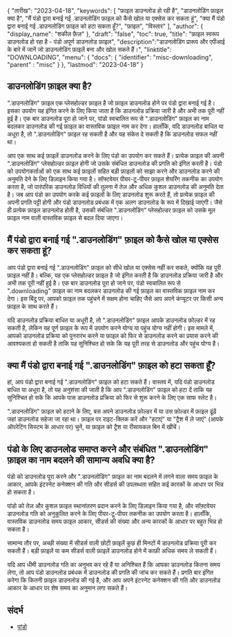 {
"तारीख": "2023-04-18",
  "keywords": [
"फ़ाइल डाउनलोड हो रही है",
"डाउनलोडिंग फ़ाइल क्या है",
"मैं पंडो द्वारा बनाई गई .डाउनलोडिंग फ़ाइल को कैसे खोल या एक्सेस कर सकता हूं",
"क्या मैं पंडो द्वारा बनाई गई .डाउनलोडिंग फ़ाइल को हटा सकता हूँ?",
"फ़ाइल",
"विस्तार"
],
  "author": {
"display_name": "शकील फ़ैज़"
},
"draft": "false",
"toc": true,
"title": "फ़ाइल स्वरूप डाउनलोड हो रहा है - पंडो अपूर्ण डाउनलोड फ़ाइल",
  "description":"डाउनलोडिंग प्रारूप और एपीआई के बारे में जानें जो डाउनलोडिंग फ़ाइलें बना और खोल सकते हैं।",
"linktitle": "DOWNLOADING",
  "menu": {
    "docs": {
      "identifier": "misc-downloading",
"parent" : "misc"
}
},
"lastmod": "2023-04-18"
}

## डाउनलोडिंग फ़ाइल क्या है?

".डाउनलोडिंग" फ़ाइल एक प्लेसहोल्डर फ़ाइल है जो फ़ाइल डाउनलोड होने पर पंडो द्वारा बनाई गई है। इसका उपयोग यह इंगित करने के लिए किया जाता है कि डाउनलोड प्रक्रिया जारी है और अभी तक पूरी नहीं हुई है। एक बार डाउनलोड पूरा हो जाने पर, पांडो स्वचालित रूप से ".डाउनलोडिंग" फ़ाइल का नाम बदलकर डाउनलोड की गई फ़ाइल का वास्तविक फ़ाइल नाम कर देगा। हालाँकि, यदि डाउनलोड बाधित या अधूरा है, तो ".डाउनलोडिंग" फ़ाइल रह सकती है और यह संकेत दे सकती है कि डाउनलोड सफल नहीं था।

आप एक साथ कई फ़ाइलें डाउनलोड करने के लिए पंडो का उपयोग कर सकते हैं। प्रत्येक फ़ाइल की अपनी ".डाउनलोडिंग" प्लेसहोल्डर फ़ाइल होगी जो उसके संबंधित डाउनलोड की प्रगति को इंगित करती है। पंडो को उपयोगकर्ताओं को एक साथ कई फ़ाइलों सहित बड़ी फ़ाइलों को साझा करने और डाउनलोड करने की अनुमति देने के लिए डिज़ाइन किया गया है। सॉफ्टवेयर पीयर-टू-पीयर फ़ाइल शेयरिंग तकनीक का उपयोग करता है, जो पारंपरिक डाउनलोड विधियों की तुलना में तेज़ और अधिक कुशल डाउनलोड की अनुमति देता है। जब आप पंडो का उपयोग करके कई फ़ाइलों के लिए डाउनलोड शुरू करते हैं, तो प्रत्येक फ़ाइल की अपनी प्रगति पट्टी होगी और पंडो डाउनलोड प्रबंधक में एक अलग डाउनलोड के रूप में दिखाई जाएगी। जैसे ही प्रत्येक फ़ाइल डाउनलोड होती है, उसकी संबंधित ".डाउनलोडिंग" प्लेसहोल्डर फ़ाइल को उसके मूल फ़ाइल नाम वाली वास्तविक फ़ाइल से बदल दिया जाएगा।

## मैं पंडो द्वारा बनाई गई ".डाउनलोडिंग" फ़ाइल को कैसे खोल या एक्सेस कर सकता हूं?

आप पंडो द्वारा बनाई गई ".डाउनलोडिंग" फ़ाइल को सीधे खोल या एक्सेस नहीं कर सकते, क्योंकि यह पूरी फ़ाइल नहीं है। बल्कि, यह एक प्लेसहोल्डर फ़ाइल है जो इंगित करती है कि डाउनलोड प्रक्रिया जारी है और अभी तक पूरी नहीं हुई है। एक बार डाउनलोड पूरा हो जाने पर, पंडो स्वचालित रूप से ".downloading" फ़ाइल का नाम बदलकर डाउनलोड की गई फ़ाइल का वास्तविक फ़ाइल नाम कर देगा। इस बिंदु पर, आपको फ़ाइल तक पहुंचने में सक्षम होना चाहिए जैसे आप अपने कंप्यूटर पर किसी अन्य फ़ाइल के साथ करते हैं।

यदि डाउनलोड प्रक्रिया बाधित या अधूरी है, तो ".डाउनलोडिंग" फ़ाइल आपके डाउनलोड फ़ोल्डर में रह सकती है, लेकिन यह पूर्ण फ़ाइल के रूप में उपयोग करने योग्य या पहुंच योग्य नहीं होगी। इस मामले में, आपको डाउनलोड प्रक्रिया को पुनरारंभ करने या फ़ाइल को फिर से डाउनलोड करने का प्रयास करने की आवश्यकता हो सकती है ताकि यह सुनिश्चित हो सके कि यह पूरी तरह से डाउनलोड और पहुंच योग्य है।

## क्या मैं पंडो द्वारा बनाई गई ".डाउनलोडिंग" फ़ाइल को हटा सकता हूँ?

हां, आप पंडो द्वारा बनाई गई ".डाउनलोडिंग" फ़ाइल को हटा सकते हैं। वास्तव में, यदि पंडो डाउनलोड बाधित या अधूरा है, तो यह अनुशंसा की जाती है कि आप ".डाउनलोडिंग" फ़ाइल को हटा दें ताकि यह सुनिश्चित हो सके कि आपके पास डाउनलोड प्रक्रिया को फिर से शुरू करने के लिए एक साफ स्लेट है।

".डाउनलोडिंग" फ़ाइल को हटाने के लिए, बस अपने डाउनलोड फ़ोल्डर में या उस फ़ोल्डर में फ़ाइल ढूंढें जहां डाउनलोड सहेजा जा रहा था। फ़ाइल पर राइट-क्लिक करें और "हटाएं" या "ट्रैश में ले जाएं" (आपके ऑपरेटिंग सिस्टम के आधार पर) चुनें, या फ़ाइल को ट्रैश या रीसायकल बिन में खींचें।

## पंडो के लिए डाउनलोड समाप्त करने और संबंधित ".डाउनलोडिंग" फ़ाइल का नाम बदलने की सामान्य अवधि क्या है?

पंडो को डाउनलोड पूरा करने और ".डाउनलोडिंग" फ़ाइल का नाम बदलने में लगने वाला समय फ़ाइल के आकार, आपके इंटरनेट कनेक्शन की गति और सीडर्स की उपलब्धता सहित कई कारकों के आधार पर भिन्न हो सकता है।

पांडो को तेज़ और कुशल फ़ाइल स्थानांतरण प्रदान करने के लिए डिज़ाइन किया गया है, और सॉफ़्टवेयर डाउनलोड गति को अनुकूलित करने के लिए पीयर-टू-पीयर तकनीक का उपयोग करता है। हालाँकि, वास्तविक डाउनलोड समय फ़ाइल आकार, सीडर्स की संख्या और अन्य कारकों के आधार पर बहुत भिन्न हो सकता है।

सामान्य तौर पर, अच्छी संख्या में सीडर्स वाली छोटी फ़ाइलें कुछ ही मिनटों में डाउनलोड प्रक्रिया पूरी कर सकती हैं। बड़ी फ़ाइलें या कम सीडर्स वाली फ़ाइलें डाउनलोड होने में काफ़ी अधिक समय ले सकती हैं।

यदि आप धीमी डाउनलोड गति का अनुभव कर रहे हैं या अनिश्चित हैं कि आपका डाउनलोड कितना समय लेगा, तो आप पंडो डाउनलोड प्रबंधक में डाउनलोड की प्रगति की जांच कर सकते हैं। प्रगति बार इंगित करेगा कि कितनी फ़ाइल डाउनलोड की गई है, और आप अपने इंटरनेट कनेक्शन की गति और डाउनलोड आकार के आधार पर शेष समय का अनुमान लगा सकते हैं।

## संदर्भ
* [पांडो](https://download.cnet.com/Pando/3000-2196_4-10546621.html)

